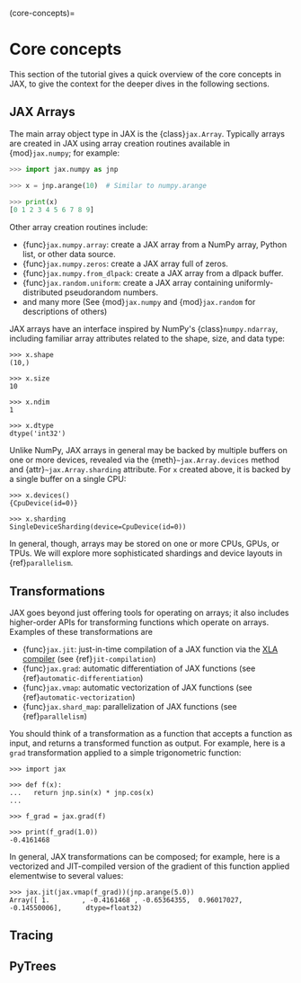 (core-concepts)=
# Core concepts

This section of the tutorial gives a quick overview of the core concepts in JAX,
to give the context for the deeper dives in the following sections.

## JAX Arrays

The main array object type in JAX is the {class}`jax.Array`.
Typically arrays are created in JAX using array creation routines available in {mod}`jax.numpy`; for example:
```python
>>> import jax.numpy as jnp

>>> x = jnp.arange(10)  # Similar to numpy.arange

>>> print(x)
[0 1 2 3 4 5 6 7 8 9]
```
Other array creation routines include:

- {func}`jax.numpy.array`: create a JAX array from a NumPy array, Python list, or other data source.
- {func}`jax.numpy.zeros`: create a JAX array full of zeros.
- {func}`jax.numpy.from_dlpack`: create a JAX array from a dlpack buffer.
- {func}`jax.random.uniform`: create a JAX array containing uniformly-distributed pseudorandom numbers.
- and many more (See {mod}`jax.numpy` and {mod}`jax.random` for descriptions of others)

JAX arrays have an interface inspired by NumPy's {class}`numpy.ndarray`, including familiar array attributes related to the shape, size, and data type:
```
>>> x.shape
(10,)

>>> x.size
10

>>> x.ndim
1

>>> x.dtype
dtype('int32')
```
Unlike NumPy, JAX arrays in general may be backed by multiple buffers on one or more devices,
revealed via the {meth}`~jax.Array.devices` method and {attr}`~jax.Array.sharding` attribute.
For `x` created above, it is backed by a single buffer on a single CPU:
```
>>> x.devices()
{CpuDevice(id=0)}

>>> x.sharding
SingleDeviceSharding(device=CpuDevice(id=0))
```
In general, though, arrays may be stored on one or more CPUs, GPUs, or TPUs.
We will explore more sophisticated shardings and device layouts in {ref}`parallelism`.

## Transformations
JAX goes beyond just offering tools for operating on arrays; it also includes higher-order APIs for transforming functions which operate on arrays.
Examples of these transformations are

- {func}`jax.jit`: just-in-time compilation of a JAX function via the [XLA compiler](https://github.com/openxla/xla) (see {ref}`jit-compilation`)
- {func}`jax.grad`: automatic differentiation of JAX functions (see {ref}`automatic-differentiation`)
- {func}`jax.vmap`: automatic vectorization of JAX functions (see {ref}`automatic-vectorization`)
- {func}`jax.shard_map`: parallelization of JAX functions (see {ref}`parallelism`)

You should think of a transformation as a function that accepts a function as input, and returns a transformed function as output.
For example, here is a `grad` transformation applied to a simple trigonometric function:
```
>>> import jax

>>> def f(x):
...   return jnp.sin(x) * jnp.cos(x)
...

>>> f_grad = jax.grad(f)

>>> print(f_grad(1.0))
-0.4161468
```
In general, JAX transformations can be composed; for example, here is a vectorized and JIT-compiled version of the gradient of this function applied elementwise to several values:
```
>>> jax.jit(jax.vmap(f_grad))(jnp.arange(5.0))
Array([ 1.        , -0.4161468 , -0.65364355,  0.96017027, -0.14550006],      dtype=float32)
```

## Tracing



## PyTrees